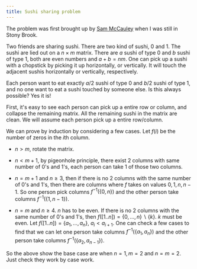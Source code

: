 ```yaml
---
title: Sushi sharing problem
---
```


The problem was first brought up by [Sam McCauley](http://www.cs.sunysb.edu/~smccauley/) when I was still in Stony Brook.

Two friends are sharing sushi. There are two kind of sushi, $0$ and $1$. The sushi are lied out on a $n\times m$ matrix. There are $a$ sushi of type $0$ and $b$ sushi of type $1$, both are even numbers and $a+b = nm$. One can pick up a sushi with a chopstick by picking it up horizontally, or vertically. It will touch the adjacent sushis horizontally or vertically, respectively.

Each person want to eat exactly $a/2$ sushi of type $0$ and $b/2$ sushi of type $1$, and no one want to eat a sushi touched by someone else. Is this always possible? Yes it is!

First, it's easy to see each person can pick up a entire row or column, and collapse the remaining matrix. All the remaining sushi in the matrix are clean. We will assume each person pick up a entire row/column.

We can prove by induction by considering a few cases. Let $f(i)$ be the number of zeros in the $i$th column.

- $n>m$, rotate the matrix.

- $n< m+1$, by pigeonhole principle, there exist 2 columns with same number of $0$'s and $1$'s, each person can take 1 of those two columns.

- $n=m+1$ and $n\geq 3$, then if there is no $2$ columns with the same number of $0$'s and $1$'s, then there are columns where $f$ takes on values $0,1,n, n-1$. So one person pick columns $f^{-1}(\{0,n\})$ and the other person take columns $f^{-1}(\{1,n-1\})$.

- $n=m$ and $n\geq 4$. $n$ has to be even. If there is no $2$ columns with the same number of $0$'s and $1$'s, then $f([1..n])=\{0,\ldots,n\}\backslash \{k\}$. $k$ must be even. Let $f([1..n])=\{a_1,\ldots,a_n\}$, $a_i<a_{i+1}$. One can check a few cases to find that we can let one person take columns $f^{-1}(\{a_1,a_n\})$ and the other person take columns $f^{-1}(\{a_2,a_{n-1}\})$.

So the above show the base case are when $n=1,m=2$ and $n=m=2$. Just check they work by case work.
